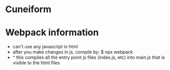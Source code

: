 # Cuneiform

# Webpack information
- can't use any javascript in html
- after you make changes in js, compile by:
    $ npx webpack
- ^ this compiles all the entry point js files (index.js, etc) into main.js that is visible to the html files